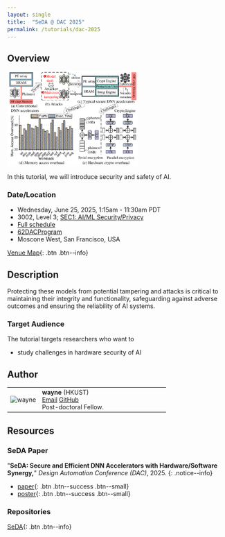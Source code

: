 ```yaml
---
layout: single
title:  "SeDA @ DAC 2025"
permalink: /tutorials/dac-2025
---
```


## Overview

<img src="/assets/images/tutorials/dac-2025/seda_overview.png" alt="" width="60%"/>

In this tutorial, we will introduce security and safety of AI.<br>


### Date/Location
- Wednesday, June 25, 2025, 1:15am - 11:30am PDT
- 3002, Level 3; [SEC1: AI/ML Security/Privacy](https://62dac.conference-program.com/presentation/?id=RESEARCH189&sess=sess149)
- [Full schedule](https://62dac.conference-program.com/)
- [62DACProgram](https://www.dac.com/Portals/0/62DAC/Program/62DACProgram.pdf?ver=M_DMJU3AU3OMZhX6dDjwsQ%3d%3d)
- Moscone West, San Francisco, USA

[Venue Map](https://www.dac.com/){: .btn .btn--info}



## Description

Protecting these models from potential tampering and attacks is critical to maintaining their integrity and functionality, safeguarding against adverse outcomes and ensuring the reliability of AI systems.<br>

### Target Audience
The tutorial targets researchers who want to
- study challenges in hardware security of AI



## Author
<table style="width:100%">
<colgroup>
    <col span="1" style="width:20%">
    <col span="1" style="width:80%">
</colgroup>
<tr>
    <td><img src="/assets/images/tutorials/dac-2025/banner_cyan.jpg" alt="wayne"/></td>
    <td>
        <b>wayne</b> (HKUST) <br><a href="mailto:xwminyang@gmail.com" class="btn btn--info"><i class="fa fa-envelope"></i> Email</a> <a href="https://github.com/wayne4s" class="btn btn--info"><i class="fas fa-address-card"></i> GitHub</a> <br>
        Post-doctoral Fellow.
        <br>
    </td>
</tr>
</table>




## Resources

### SeDA Paper

"**SeDA: Secure and Efficient DNN Accelerators with Hardware/Software Synergy,**"
*Design Automation Conference (DAC)*, 2025. 
{: .notice--info}

- [paper](/assets/papers/dac-2025/seda_paper.pdf){: .btn .btn--success .btn--small}
- [poster](/assets/posters/dac-2025/seda_poster.pdf){: .btn .btn--success .btn--small}

### Repositories
[SeDA](https://github.com/wayne4s/seda.git){: .btn .btn--info}
